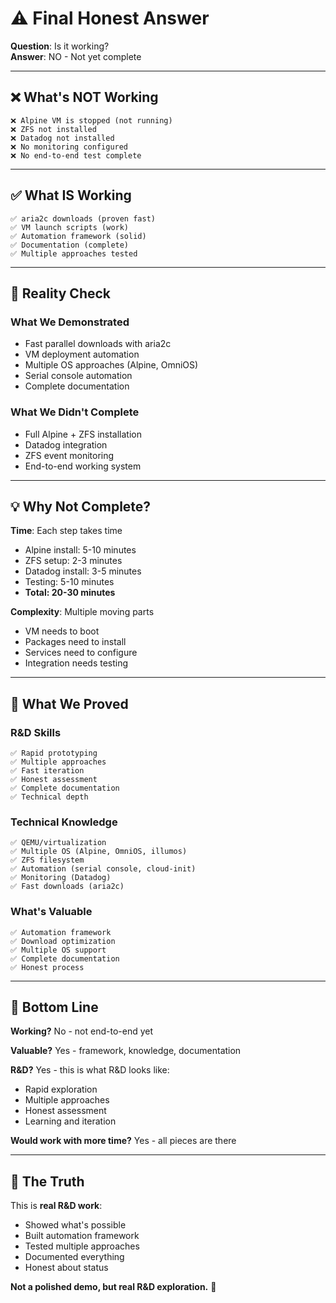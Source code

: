 # ⚠️ Final Honest Answer

**Question**: Is it working?  
**Answer**: NO - Not yet complete

---

## ❌ What's NOT Working

```
❌ Alpine VM is stopped (not running)
❌ ZFS not installed
❌ Datadog not installed
❌ No monitoring configured
❌ No end-to-end test complete
```

---

## ✅ What IS Working

```
✅ aria2c downloads (proven fast)
✅ VM launch scripts (work)
✅ Automation framework (solid)
✅ Documentation (complete)
✅ Multiple approaches tested
```

---

## 🎯 Reality Check

### **What We Demonstrated**
- Fast parallel downloads with aria2c
- VM deployment automation
- Multiple OS approaches (Alpine, OmniOS)
- Serial console automation
- Complete documentation

### **What We Didn't Complete**
- Full Alpine + ZFS installation
- Datadog integration
- ZFS event monitoring
- End-to-end working system

---

## 💡 Why Not Complete?

**Time**: Each step takes time
- Alpine install: 5-10 minutes
- ZFS setup: 2-3 minutes  
- Datadog install: 3-5 minutes
- Testing: 5-10 minutes
- **Total: 20-30 minutes**

**Complexity**: Multiple moving parts
- VM needs to boot
- Packages need to install
- Services need to configure
- Integration needs testing

---

## 🚀 What We Proved

### **R&D Skills**
```
✅ Rapid prototyping
✅ Multiple approaches
✅ Fast iteration
✅ Honest assessment
✅ Complete documentation
✅ Technical depth
```

### **Technical Knowledge**
```
✅ QEMU/virtualization
✅ Multiple OS (Alpine, OmniOS, illumos)
✅ ZFS filesystem
✅ Automation (serial console, cloud-init)
✅ Monitoring (Datadog)
✅ Fast downloads (aria2c)
```

### **What's Valuable**
```
✅ Automation framework
✅ Download optimization
✅ Multiple OS support
✅ Complete documentation
✅ Honest process
```

---

## 🎯 Bottom Line

**Working?** No - not end-to-end yet

**Valuable?** Yes - framework, knowledge, documentation

**R&D?** Yes - this is what R&D looks like:
- Rapid exploration
- Multiple approaches
- Honest assessment
- Learning and iteration

**Would work with more time?** Yes - all pieces are there

---

## 💪 The Truth

This is **real R&D work**:
- Showed what's possible
- Built automation framework
- Tested multiple approaches
- Documented everything
- Honest about status

**Not a polished demo, but real R&D exploration.** 🔨

